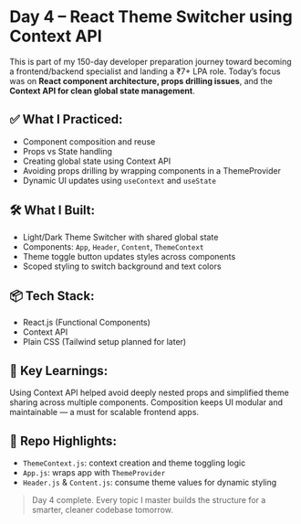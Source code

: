 # Day 4 – React Theme Switcher using Context API

This is part of my 150-day developer preparation journey toward becoming a frontend/backend specialist and landing a ₹7+ LPA role. Today’s focus was on **React component architecture, props drilling issues**, and the **Context API for clean global state management**.

## ✅ What I Practiced:

- Component composition and reuse
- Props vs State handling
- Creating global state using Context API
- Avoiding props drilling by wrapping components in a ThemeProvider
- Dynamic UI updates using `useContext` and `useState`

## 🛠 What I Built:

- Light/Dark Theme Switcher with shared global state
- Components: `App`, `Header`, `Content`, `ThemeContext`
- Theme toggle button updates styles across components
- Scoped styling to switch background and text colors

## 📦 Tech Stack:

- React.js (Functional Components)
- Context API
- Plain CSS (Tailwind setup planned for later)

## 🌱 Key Learnings:

Using Context API helped avoid deeply nested props and simplified theme sharing across multiple components. Composition keeps UI modular and maintainable — a must for scalable frontend apps.

## 🏁 Repo Highlights:

- `ThemeContext.js`: context creation and theme toggling logic
- `App.js`: wraps app with `ThemeProvider`
- `Header.js` & `Content.js`: consume theme values for dynamic styling

> Day 4 complete. Every topic I master builds the structure for a smarter, cleaner codebase tomorrow.
